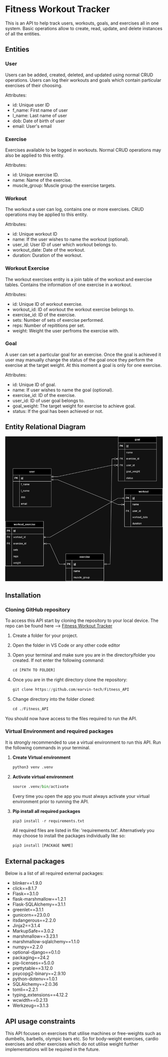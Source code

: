 # Fitness Workout Tracker

This is an API to help track users, workouts, goals, and exercises all in one system. Basic operations allow to create, read, update, and delete instances of all the entities.


## Entities

### User
Users can be added, created, deleted, and updated using normal CRUD operations. Users can log their workouts and goals which contain particular exercises of their choosing.

Attributes:
- id: Unique user ID
- f_name: First name of user
- l_name: Last name of user
- dob: Date of birth of user
- email: User's email

### Exercise
Exercises available to be logged in workouts. Normal CRUD operations may also be applied to this entity.

Attributes:
- id: Unique exercise ID.
- name: Name of the exercise.
- muscle_group: Muscle group the exercise targets.

### Workout
The workout a user can log, contains one or more exercises. CRUD operations may be applied to this entity.

Attributes:
- id: Unique workout ID
- name: If the user wishes to name the workout (optional).
- user_id: User ID of user which workout belongs to.
- workout_date: Date of the workout.
- duration: Duration of the workout.

### Workout Exercise
The workout exercises entity is a join table of the workout and exercise tables. Contains the information of one exercise in a workout.

Attributes:
- id: Unique ID of workout exercise.
- workout_id: ID of workout the workout exercise belongs to.
- exercise_id: ID of the exercise.
- sets: Number of sets of exercise performed.
- reps: Number of repititions per set.
- weight: Weight the user perfroms the exercise with.
  
### Goal
A user can set a particular goal for an exercise. Once the goal is achieved it user may manually change the status of the goal once they perform the exercise at the target weight. At this moment a goal is only for one exercise.

Attributes:
- id: Unique ID of goal.
- name: If user wishes to name the goal (optional).
- exercise_id: ID of the exercise.
- user_id: ID of user goal belongs to.
- goal_weight: The target weight for exercise to achieve goal.
- status: If the goal has been achieved or not.

## Entity Relational Diagram
![ERD](Fitness_ERD[updated].png)

## Installation

### Cloning GitHub repository

To access this API start by cloning the repository to your local device. The repo can be found here --> [Fitness Workout Tracker](https://github.com/earvin-tech/Fitness_API)

1. Create a folder for your project.

2. Open the folder in VS Code or any other code editor

3. Open your terminal and make sure you are in the directory/folder you created. If not enter the following command:
    ```py
    cd [PATH TO FOLDER]
    ```
4. Once you are in the right directory clone the repository:
    ```py
    git clone https://github.com/earvin-tech/Fitness_API
    ```
5. Change directory into the folder cloned:
    ```py
    cd ./Fitness_API
    ```
You should now have access to the files required to run the API.


### Virtual Environment and required packages
It is strongly recommended to use a virtual environment to run this API. Run the following commands in your terminal.

1. **Create Virtual environment**
    ```py
    python3 venv .venv
    ```
2. **Activate virtual environment**
    ```py
    source .venv/bin/activate
    ```
    Every time you open the app you must always activate your virtual environment prior to running the API.

3. **Pip install all required packages**
    ```py
    pip3 install -r requirements.txt
    ```
    All required files are listed in file: 'requirements.txt'. Alternatively you may choose to install the packages individually like so:

    ```py
    pip3 install [PACKAGE NAME]
    ```

## External packages
Below is a list of all required external packages:

- blinker==1.9.0
- click==8.1.7
- Flask==3.1.0
- flask-marshmallow==1.2.1
- Flask-SQLAlchemy==3.1.1
- greenlet==3.1.1
- gunicorn==23.0.0
- itsdangerous==2.2.0
- Jinja2==3.1.4
- MarkupSafe==3.0.2
- marshmallow==3.23.1
- marshmallow-sqlalchemy==1.1.0
- numpy==2.2.0
- optional-django==0.1.0
- packaging==24.2
- pip-licenses==5.0.0
- prettytable==3.12.0
- psycopg2-binary==2.9.10
- python-dotenv==1.0.1
- SQLAlchemy==2.0.36
- tomli==2.2.1
- typing_extensions==4.12.2
- wcwidth==0.2.13
- Werkzeug==3.1.3

## API usage constraints
This API focuses on exercises that utilise machines or free-weights such as dumbells, barbells, olympic bars etc. So for body-weight exercises, cardio exercises and other exercises which do not utilise weight further implementations will be required in the future.